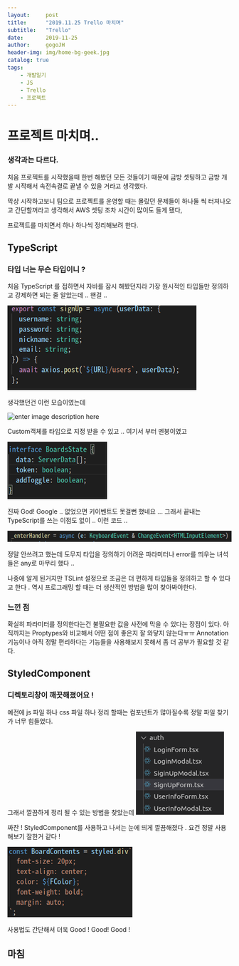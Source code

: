 ```yaml
---
layout:     post
title:      "2019.11.25 Trello 마치며"
subtitle:   "Trello"
date:       2019-11-25
author:     gogoJH
header-img: img/home-bg-geek.jpg
catalog: true
tags:
    - 개발일기
    - JS
    - Trello
    - 프로젝트
---
```

# 프로젝트 마치며..
### 생각과는 다르다.
처음 프로젝트를 시작했을때 한번 해봤던 모든 것들이기 때문에 금방 
셋팅하고 금방 개발 시작해서 속전속결로 끝낼 수 있을 거라고 생각했다.

막상 시작하고보니 팀으로 프로젝트를 운영할 때는 몰랐던 문제들이 
하나둘 씩 터져나오고 간단할꺼라고 생각해서 AWS 셋팅 조차 시간이
많이도 들게 됐다,

프로젝트를 마치면서 하나 하나씩 정리해보려 한다.

## TypeScript  
### 타입 너는 무슨 타입이니 ? 
처음 TypeScript 를 접하면서 자바를 잠시 해봤던지라 가장 원시적인
타입들만 정의하고 강제하면 되는 줄 알았는데 .. 왠걸 .. 

 ![enter image description here](/img/typescript.png)
 
 생각했던건 이런 모습이였는데 

 ![enter image description here](/img/typescript1.png)

Custom객체를 타입으로 지정 받을 수 있고 .. 여기서 부터 멘붕이였고

 ![enter image description here](/img/typescript2.png)

진짜 God! Google .. 없었으면 키이벤트도 못걸뻔 했네요 ...
그래서 끝내는 TypeScript를 쓰는 이점도 없이 .. 이런 코드 ..

 ![enter image description here](/img/typescript3.png)

정말 안쓰려고 했는데 도무지 타입을 정의하기 어려운 파라미터나
error를 띄우는 녀석들은 any로 마무리 했다 ..

나중에 알게 된거지만 TSLint 설정으로 조금은 더 편하게 타입들을 
정의하고 할 수 있다고 한다 .
역시 프로그래밍 할 때는 더 생산적인 방법을 많이 찾아봐야한다.

### 느낀 점

확실히 파라미터를 정의한다는건 불필요한 값을 사전에 막을 수 있다는
장점이 있다. 아직까지는 Proptypes와 비교해서 어떤 점이 좋은지
잘 와닿지 않는다ㅠㅠ Annotation 기능이나 아직 정말 편리하다는 기능들을 사용해보지 못해서 좀 더 공부가 필요할 것 같다.

 ## StyledComponent
 ### 디렉토리창이 깨끗해졌어요 !
 예전에 js 파일 하나 css 파일 하나 정리 할때는 컴포넌트가 많아질수록
정말 파일 찾기가 너무 힘들었다.

그래서 깔끔하게 정리 될 수 있는 방법을 찾았는데
 ![enter image description here](/img/styled.png)

짜잔 ! StyledComponent를 사용하고 나서는 눈에 띄게 깔끔해졌다 . 
요건 정말 사용해보기 잘한거 같다 !

 ![enter image description here](/img/styled2.png)

사용법도 간단해서 더욱 Good ! Good! Good !

## 마침


<!--stackedit_data:
eyJoaXN0b3J5IjpbLTE2NjgyNTA2ODUsLTE2NjQ1OTQ0NzgsLT
Y0OTI2MzgyNSwtNjc1MjcxOTk0LDE1NTEwNzAzNTFdfQ==
-->